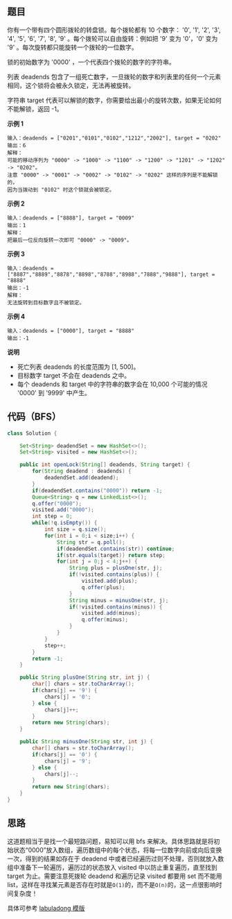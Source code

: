 ## 题目
你有一个带有四个圆形拨轮的转盘锁。每个拨轮都有 10 个数字： '0', '1', '2', '3', '4', '5', '6', '7', '8', '9' 。每个拨轮可以自由旋转：例如把 '9' 变为  '0'，'0' 变为 '9' 。每次旋转都只能旋转一个拨轮的一位数字。

锁的初始数字为 '0000' ，一个代表四个拨轮的数字的字符串。

列表 deadends 包含了一组死亡数字，一旦拨轮的数字和列表里的任何一个元素相同，这个锁将会被永久锁定，无法再被旋转。

字符串 target 代表可以解锁的数字，你需要给出最小的旋转次数，如果无论如何不能解锁，返回 -1。

**示例 1**
```
输入：deadends = ["0201","0101","0102","1212","2002"], target = "0202"
输出：6
解释：
可能的移动序列为 "0000" -> "1000" -> "1100" -> "1200" -> "1201" -> "1202" -> "0202"。
注意 "0000" -> "0001" -> "0002" -> "0102" -> "0202" 这样的序列是不能解锁的，
因为当拨动到 "0102" 时这个锁就会被锁定。
```

**示例 2**
```
输入：deadends = ["8888"], target = "0009"
输出：1
解释：
把最后一位反向旋转一次即可 "0000" -> "0009"。
```

**示例 3**
```
输入：deadends = ["8887","8889","8878","8898","8788","8988","7888","9888"], target = "8888"
输出：-1
解释：
无法旋转到目标数字且不被锁定。
```

**示例 4**
```
输入：deadends = ["0000"], target = "8888"
输出：-1
```

**说明**

* 死亡列表 deadends 的长度范围为 [1, 500]。
* 目标数字 target 不会在 deadends 之中。
* 每个 deadends 和 target 中的字符串的数字会在 10,000 个可能的情况 '0000' 到 '9999' 中产生。

## 代码（BFS）
```Java
class Solution {

    Set<String> deadendSet = new HashSet<>();
    Set<String> visited = new HashSet<>();

    public int openLock(String[] deadends, String target) {
        for(String deadend : deadends) {
            deadendSet.add(deadend);
        }
        if(deadendSet.contains("0000")) return -1;
        Queue<String> q = new LinkedList<>();
        q.offer("0000");
        visited.add("0000");
        int step = 0;
        while(!q.isEmpty()) {
            int size = q.size();
            for(int i = 0;i < size;i++) {
                String str = q.poll();
                if(deadendSet.contains(str)) continue;
                if(str.equals(target)) return step;
                for(int j = 0;j < 4;j++) {
                    String plus = plusOne(str, j);
                    if(!visited.contains(plus)) {
                        visited.add(plus);
                        q.offer(plus);
                    }
                    String minus = minusOne(str, j);
                    if(!visited.contains(minus)) {
                        visited.add(minus);
                        q.offer(minus);
                    }
                }
            }
            step++;
        }
        return -1;
    }

    public String plusOne(String str, int j) {
        char[] chars = str.toCharArray();
        if(chars[j] == '9') {
            chars[j] = '0';
        } else {
            chars[j]++;
        }
        return new String(chars);
    }

    public String minusOne(String str, int j) {
        char[] chars = str.toCharArray();
        if(chars[j] == '0') {
            chars[j] = '9';
        } else {
            chars[j]--;
        }
        return new String(chars);
    }
}
```

## 思路

这道题相当于是找一个最短路问题，易知可以用 bfs 来解决。具体思路就是将初始状态“0000”放入数组，遍历数组中的每个状态，将每一位数字向前或向后变换一次，得到的结果如存在于 deadend 中或者已经遍历过则不处理，否则就放入数组中准备下一轮遍历，遍历过的状态放入 visited 中以防止重复遍历，直至找到 target 为止。需要注意死拨轮 deadend 和遍历记录 visited 都要用 set 而不能用 list，这样在寻找某元素是否存在时就是`O(1)`的，而不是`O(n)`的，这一点很影响时间复杂度！

具体可参考 [labuladong 模版](https://labuladong.github.io/algo/1/10/)